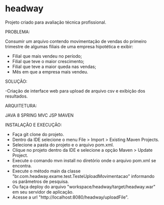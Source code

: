 # headway
Projeto criado para avaliação técnica profissional.

PROBLEMA:

Consumir um arquivo contendo movimentação de vendas do primeiro trimestre de algumas filiais de uma empresa hipotética e exibir:

- Filial que mais vendeu no período;
- Filial que teve o maior crescimento;
- Filial que teve a maior queda nas vendas;
- Mês em que a empresa mais vendeu.

SOLUÇÃO:

-Criação de interface web para upload de arquivo csv e exibição dos resultados.

ARQUITETURA:

JAVA 8
SPRING MVC
JSP
MAVEN

INSTALAÇÃO E EXECUÇÃO:

- Faça git clone do projeto.
- Dentro da IDE selecione o menu File > Import > Existing Maven Projects.
- Selecione a pasta do projeto e o arquivo pom.xml.
- Clique no projeto dentro da IDE e selecione a opção Maven > Update Project.
- Execute o comando mvn install no diretório onde o arquivo pom.xml se encontra.
- Execute o método main da classe "br.com.headway.exame.test.TesteUploadMovimentacao" informando os parâmetros de pesquisa.
- Ou faça deploy do arquivo "workspace/headway/target/headway.war" em seu servidor de aplicação.
- Acesse a url "http://localhost:8080/headway/uploadFile".
